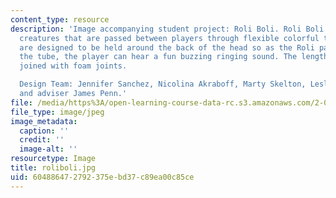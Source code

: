 ```yaml
---
content_type: resource
description: 'Image accompanying student project: Roli Boli. Roli Boli are happy spherical
  creatures that are passed between players through flexible colorful tubes. The tubes
  are designed to be held around the back of the head so as the Roli passes through
  the tube, the player can hear a fun buzzing ringing sound. The lengths of tube are
  joined with foam joints.

  Design Team: Jennifer Sanchez, Nicolina Akraboff, Marty Skelton, Leslie Nachbar
  and adviser James Penn.'
file: /media/https%3A/open-learning-course-data-rc.s3.amazonaws.com/2-00b-toy-product-design-spring-2008/604886472792375ebd37c89ea00c85ce_roliboli.jpg
file_type: image/jpeg
image_metadata:
  caption: ''
  credit: ''
  image-alt: ''
resourcetype: Image
title: roliboli.jpg
uid: 60488647-2792-375e-bd37-c89ea00c85ce
---
```

